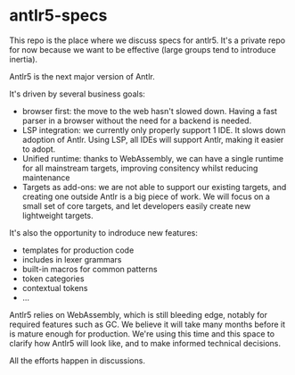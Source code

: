 # antlr5-specs

This repo is the place where we discuss specs for antlr5.
It's a private repo for now because we want to be effective (large groups tend to introduce inertia).

Antlr5 is the next major version of Antlr.

It's driven by several business goals:
 - browser first: the move to the web hasn't slowed down. Having a fast parser in a browser without the need for a backend is needed.
 - LSP integration: we currently only properly support 1 IDE. It slows down adoption of Antlr. Using LSP, all IDEs will support Antlr, making it easier to adopt.
 - Unified runtime: thanks to WebAssembly, we can have a single runtime for all mainstream targets, improving consitency whilst reducing maintenance
 - Targets as add-ons: we are not able to support our existing targets, and creating one outside Antlr is a big piece of work. We will focus on a small set of core targets, and let developers easily create new lightweight targets.

It's also the opportunity to indroduce new features:
  - templates for production code
  - includes in lexer grammars
  - built-in macros for common patterns
  - token categories
  - contextual tokens
  - ...

Antlr5 relies on WebAssembly, which is still bleeding edge, notably for required features such as GC.
We believe it will take many months before it is mature enough for production.
We're using this time and this space to clarify how Antlr5 will look like, and to make informed technical decisions.

All the efforts happen in discussions.
